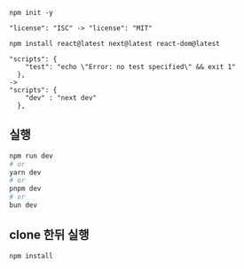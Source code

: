 ```
npm init -y
```

```
"license": "ISC" -> "license": "MIT" 
```
```
npm install react@latest next@latest react-dom@latest
```
```
"scripts": {
    "test": "echo \"Error: no test specified\" && exit 1"
  },
->
"scripts": {
    "dev" : "next dev"
  },
  ```


## 실행
```bash
npm run dev
# or
yarn dev
# or
pnpm dev
# or
bun dev
```

## clone 한뒤 실행
```bash
npm install
```
